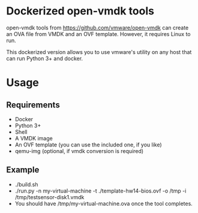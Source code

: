 # Dockerized open-vmdk tools
open-vmdk tools from https://github.com/vmware/open-vmdk can create an OVA file from VMDK and an OVF template.
However, it requires Linux to run.

This dockerized version allows you to use vmware's utility on any host that can run Python 3+ and docker.

# Usage

## Requirements
* Docker
* Python 3+
* Shell
* A VMDK image
* An OVF template (you can use the included one, if you like)
* qemu-img (optional, if vmdk conversion is required)

## Example

* ./build.sh
* ./run.py -n my-virtual-machine -t ./template-hw14-bios.ovf -o /tmp -i /tmp/testsensor-disk1.vmdk
* You should have /tmp/my-virtual-machine.ova once the tool completes.

